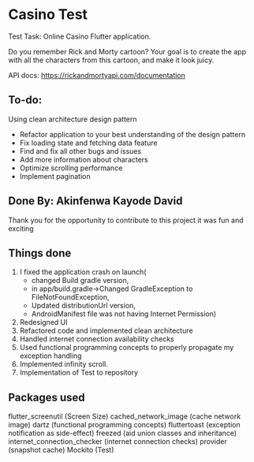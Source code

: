 # Casino Test

Test Task: Online Casino Flutter application.

Do you remember Rick and Morty cartoon? 
Your goal is to create the app with all the characters from this cartoon, and make it look juicy.

API docs: https://rickandmortyapi.com/documentation

## To-do:

Using clean architecture design pattern
- Refactor application to your best understanding of the design pattern
- Fix loading state and fetching data feature
- Find and fix all other bugs and issues
- Add more information about characters
- Optimize scrolling performance
- Implement pagination

## Done By: Akinfenwa Kayode David
Thank you for the opportunity to contribute to this project it was fun and exciting 

## Things done
1. I fixed the application crash on launch(
    - changed Build gradle version, 
    - in app/build.gradle->Changed  GradleException to FileNotFoundException, 
    - Updated distributionUrl version, 
    - AndroidManifest file was not having Internet Permission)
2. Redesigned UI 
3. Refactored code and implemented clean architecture
4. Handled internet connection availability checks
5. Used functional programming concepts to properly propagate my exception handling 
6. Implemented infinity scroll.
7. Implementation of Test to repository

## Packages used
flutter_screenutil (Screen Size)
cached_network_image (cache network image)
dartz (functional programming concepts)
fluttertoast (exception notification as side-effect)
freezed (aid union classes and inheritance)
internet_connection_checker (internet connection checks)
provider (snapshot cache)
Mockito (Test)

